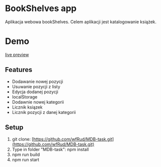 # BookShelves app

Aplikacja webowa bookShelves. Celem aplikacji jest katalogowanie książek.

# Demo 
[live preview](githubpages.link)


## Features

 - Dodawanie nowej pozycji
 - Usuwanie pozycji z listy
 - Edycja dodanej pozycji
 - localStorage
 - Dodawnie nowej kategorii
 - Licznik ksiązek
 - Licznik pozycji z danej kategorii

## Setup

1. git clone: [https://github.com/wfRud/MDB-task.git](https://github.com/wfRud/MDB-task.git)
2. Type in folder "MDB-task": npm install
3. npm run build 
4. npm run start

